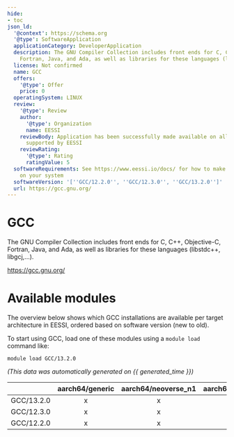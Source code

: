```yaml
---
hide:
- toc
json_ld:
  '@context': https://schema.org
  '@type': SoftwareApplication
  applicationCategory: DeveloperApplication
  description: The GNU Compiler Collection includes front ends for C, C++, Objective-C,
    Fortran, Java, and Ada, as well as libraries for these languages (libstdc++, libgcj,...).
  license: Not confirmed
  name: GCC
  offers:
    '@type': Offer
    price: 0
  operatingSystem: LINUX
  review:
    '@type': Review
    author:
      '@type': Organization
      name: EESSI
    reviewBody: Application has been successfully made available on all architectures
      supported by EESSI
    reviewRating:
      '@type': Rating
      ratingValue: 5
  softwareRequirements: See https://www.eessi.io/docs/ for how to make EESSI available
    on your system
  softwareVersion: '[''GCC/12.2.0'', ''GCC/12.3.0'', ''GCC/13.2.0'']'
  url: https://gcc.gnu.org/
---
```


GCC
===


The GNU Compiler Collection includes front ends for C, C++, Objective-C, Fortran, Java, and Ada, as well as libraries for these languages (libstdc++, libgcj,...).

https://gcc.gnu.org/
# Available modules


The overview below shows which GCC installations are available per target architecture in EESSI, ordered based on software version (new to old).

To start using GCC, load one of these modules using a `module load` command like:

```shell
module load GCC/13.2.0
```

*(This data was automatically generated on {{ generated_time }})*  

| |aarch64/generic|aarch64/neoverse_n1|aarch64/neoverse_v1|x86_64/generic|x86_64/amd/zen2|x86_64/amd/zen3|x86_64/amd/zen4|x86_64/intel/haswell|x86_64/intel/skylake_avx512|
| :---: | :---: | :---: | :---: | :---: | :---: | :---: | :---: | :---: | :---: |
|GCC/13.2.0|x|x|x|x|x|x|x|x|x|
|GCC/12.3.0|x|x|x|x|x|x|x|x|x|
|GCC/12.2.0|x|x|x|x|x|x|x|x|x|
